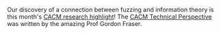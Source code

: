 Our discovery of a connection between fuzzing and information theory is this month's <a href="papers/CACM24-entropic.pdf">CACM research highlight</a>! The <a href="https://cacm.acm.org/magazines/2023/11/277438-technical-perspective-whats-all-the-fuss-about-fuzzing/abstract">CACM Technical Perspective</a> was written by the amazing Prof Gordon Fraser.